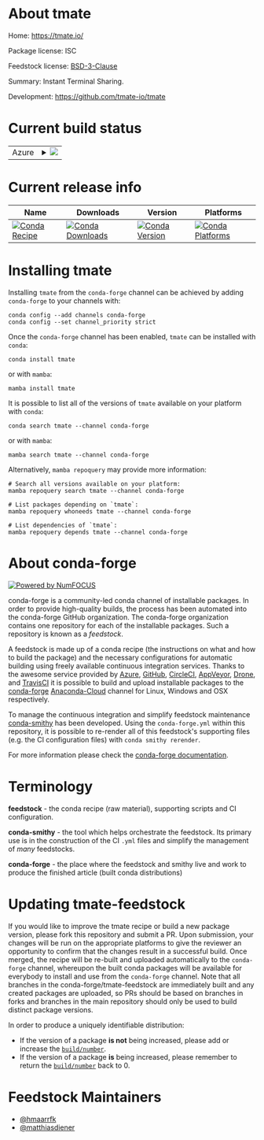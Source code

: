 About tmate
===========

Home: https://tmate.io/

Package license: ISC

Feedstock license: [BSD-3-Clause](https://github.com/conda-forge/tmate-feedstock/blob/main/LICENSE.txt)

Summary: Instant Terminal Sharing.

Development: https://github.com/tmate-io/tmate

Current build status
====================


<table>
    
  <tr>
    <td>Azure</td>
    <td>
      <details>
        <summary>
          <a href="https://dev.azure.com/conda-forge/feedstock-builds/_build/latest?definitionId=10059&branchName=main">
            <img src="https://dev.azure.com/conda-forge/feedstock-builds/_apis/build/status/tmate-feedstock?branchName=main">
          </a>
        </summary>
        <table>
          <thead><tr><th>Variant</th><th>Status</th></tr></thead>
          <tbody><tr>
              <td>linux_64</td>
              <td>
                <a href="https://dev.azure.com/conda-forge/feedstock-builds/_build/latest?definitionId=10059&branchName=main">
                  <img src="https://dev.azure.com/conda-forge/feedstock-builds/_apis/build/status/tmate-feedstock?branchName=main&jobName=linux&configuration=linux_64_" alt="variant">
                </a>
              </td>
            </tr><tr>
              <td>linux_aarch64</td>
              <td>
                <a href="https://dev.azure.com/conda-forge/feedstock-builds/_build/latest?definitionId=10059&branchName=main">
                  <img src="https://dev.azure.com/conda-forge/feedstock-builds/_apis/build/status/tmate-feedstock?branchName=main&jobName=linux&configuration=linux_aarch64_" alt="variant">
                </a>
              </td>
            </tr><tr>
              <td>linux_ppc64le</td>
              <td>
                <a href="https://dev.azure.com/conda-forge/feedstock-builds/_build/latest?definitionId=10059&branchName=main">
                  <img src="https://dev.azure.com/conda-forge/feedstock-builds/_apis/build/status/tmate-feedstock?branchName=main&jobName=linux&configuration=linux_ppc64le_" alt="variant">
                </a>
              </td>
            </tr><tr>
              <td>osx_64</td>
              <td>
                <a href="https://dev.azure.com/conda-forge/feedstock-builds/_build/latest?definitionId=10059&branchName=main">
                  <img src="https://dev.azure.com/conda-forge/feedstock-builds/_apis/build/status/tmate-feedstock?branchName=main&jobName=osx&configuration=osx_64_" alt="variant">
                </a>
              </td>
            </tr><tr>
              <td>osx_arm64</td>
              <td>
                <a href="https://dev.azure.com/conda-forge/feedstock-builds/_build/latest?definitionId=10059&branchName=main">
                  <img src="https://dev.azure.com/conda-forge/feedstock-builds/_apis/build/status/tmate-feedstock?branchName=main&jobName=osx&configuration=osx_arm64_" alt="variant">
                </a>
              </td>
            </tr>
          </tbody>
        </table>
      </details>
    </td>
  </tr>
</table>

Current release info
====================

| Name | Downloads | Version | Platforms |
| --- | --- | --- | --- |
| [![Conda Recipe](https://img.shields.io/badge/recipe-tmate-green.svg)](https://anaconda.org/conda-forge/tmate) | [![Conda Downloads](https://img.shields.io/conda/dn/conda-forge/tmate.svg)](https://anaconda.org/conda-forge/tmate) | [![Conda Version](https://img.shields.io/conda/vn/conda-forge/tmate.svg)](https://anaconda.org/conda-forge/tmate) | [![Conda Platforms](https://img.shields.io/conda/pn/conda-forge/tmate.svg)](https://anaconda.org/conda-forge/tmate) |

Installing tmate
================

Installing `tmate` from the `conda-forge` channel can be achieved by adding `conda-forge` to your channels with:

```
conda config --add channels conda-forge
conda config --set channel_priority strict
```

Once the `conda-forge` channel has been enabled, `tmate` can be installed with `conda`:

```
conda install tmate
```

or with `mamba`:

```
mamba install tmate
```

It is possible to list all of the versions of `tmate` available on your platform with `conda`:

```
conda search tmate --channel conda-forge
```

or with `mamba`:

```
mamba search tmate --channel conda-forge
```

Alternatively, `mamba repoquery` may provide more information:

```
# Search all versions available on your platform:
mamba repoquery search tmate --channel conda-forge

# List packages depending on `tmate`:
mamba repoquery whoneeds tmate --channel conda-forge

# List dependencies of `tmate`:
mamba repoquery depends tmate --channel conda-forge
```


About conda-forge
=================

[![Powered by
NumFOCUS](https://img.shields.io/badge/powered%20by-NumFOCUS-orange.svg?style=flat&colorA=E1523D&colorB=007D8A)](https://numfocus.org)

conda-forge is a community-led conda channel of installable packages.
In order to provide high-quality builds, the process has been automated into the
conda-forge GitHub organization. The conda-forge organization contains one repository
for each of the installable packages. Such a repository is known as a *feedstock*.

A feedstock is made up of a conda recipe (the instructions on what and how to build
the package) and the necessary configurations for automatic building using freely
available continuous integration services. Thanks to the awesome service provided by
[Azure](https://azure.microsoft.com/en-us/services/devops/), [GitHub](https://github.com/),
[CircleCI](https://circleci.com/), [AppVeyor](https://www.appveyor.com/),
[Drone](https://cloud.drone.io/welcome), and [TravisCI](https://travis-ci.com/)
it is possible to build and upload installable packages to the
[conda-forge](https://anaconda.org/conda-forge) [Anaconda-Cloud](https://anaconda.org/)
channel for Linux, Windows and OSX respectively.

To manage the continuous integration and simplify feedstock maintenance
[conda-smithy](https://github.com/conda-forge/conda-smithy) has been developed.
Using the ``conda-forge.yml`` within this repository, it is possible to re-render all of
this feedstock's supporting files (e.g. the CI configuration files) with ``conda smithy rerender``.

For more information please check the [conda-forge documentation](https://conda-forge.org/docs/).

Terminology
===========

**feedstock** - the conda recipe (raw material), supporting scripts and CI configuration.

**conda-smithy** - the tool which helps orchestrate the feedstock.
                   Its primary use is in the construction of the CI ``.yml`` files
                   and simplify the management of *many* feedstocks.

**conda-forge** - the place where the feedstock and smithy live and work to
                  produce the finished article (built conda distributions)


Updating tmate-feedstock
========================

If you would like to improve the tmate recipe or build a new
package version, please fork this repository and submit a PR. Upon submission,
your changes will be run on the appropriate platforms to give the reviewer an
opportunity to confirm that the changes result in a successful build. Once
merged, the recipe will be re-built and uploaded automatically to the
`conda-forge` channel, whereupon the built conda packages will be available for
everybody to install and use from the `conda-forge` channel.
Note that all branches in the conda-forge/tmate-feedstock are
immediately built and any created packages are uploaded, so PRs should be based
on branches in forks and branches in the main repository should only be used to
build distinct package versions.

In order to produce a uniquely identifiable distribution:
 * If the version of a package **is not** being increased, please add or increase
   the [``build/number``](https://docs.conda.io/projects/conda-build/en/latest/resources/define-metadata.html#build-number-and-string).
 * If the version of a package **is** being increased, please remember to return
   the [``build/number``](https://docs.conda.io/projects/conda-build/en/latest/resources/define-metadata.html#build-number-and-string)
   back to 0.

Feedstock Maintainers
=====================

* [@hmaarrfk](https://github.com/hmaarrfk/)
* [@matthiasdiener](https://github.com/matthiasdiener/)


<!-- dummy commit to enable rerendering -->

